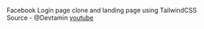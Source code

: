 Facebook Login page clone and landing page using TailwindCSS <br>
Source - @Devtamin [youtube](https://www.youtube.com/@Devtamin)
